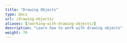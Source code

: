 ```yaml
---
title: "Drawing Objects"
type: docs
url: /drawing-objects/
aliases: [/working-with-drawing-objects/]
description: "Learn how to work with drawing objects"
weight: 70
---
```


